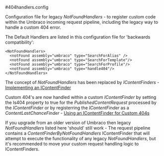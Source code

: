 #404handlers.config

Configuration file for legacy *NotFoundHandlers* - to register custom code within the Umbraco incoming request pipeline, including the legacy way to handle a custom 404 error.

The Default Handlers are listed in this configuration file for 'backwards compatibility':

    <NotFoundHandlers>
      <notFound assembly="umbraco" type="SearchForAlias" />
      <notFound assembly="umbraco" type="SearchForTemplate"/>
      <notFound assembly="umbraco" type="SearchForProfile"/>
      <notFound assembly="umbraco" type="handle404"/>
    </NotFoundHandlers>

The concept of *NotFoundHandlers* has been replaced by *IContentFinders* - [Implementing an IContentFinder](../../routing/request-pipeline/IContentFinder)

Custom 404's are now handled within a custom *IContentFinder* by setting the Is404 property to true for the *PublishedContentRequest* processed by the *IContentFinder* or by registerring the *IContentFinder* as a *ContentLastChanceFinder* - [Using an IContentFinder for Custom 404s](../../routing/request-pipeline/IContentFinder#notfoundhandlers)

If you upgrade from an older version of Umbraco then legacy *NotFoundHandlers* listed here 'should' still work - The request pipeline contains a *ContentFinderByNotFoundHandlers* IContentFinder that will attempt to execute the functionality of any legacy *NotFoundHandlers*, but it's recommended to move your custom request handling logic to IContentFinders.


